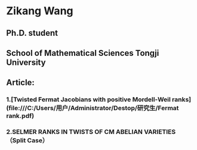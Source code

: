 # Zikang Wang
## Ph.D. student
## School of Mathematical Sciences Tongji University
## Article:
### 1.[Twisted Fermat Jacobians with positive Mordell-Weil ranks](file:///C:/Users/用户/Administrator/Destop/研究生/Fermat rank.pdf) 
### 2.SELMER RANKS IN TWISTS OF CM ABELIAN VARIETIES （Split Case）
